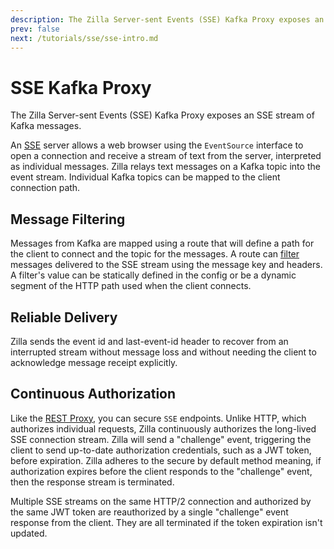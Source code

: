 ```yaml
---
description: The Zilla Server-sent Events (SSE) Kafka Proxy exposes an SSE stream of Kafka messages.
prev: false
next: /tutorials/sse/sse-intro.md
---
```


# SSE Kafka Proxy

The Zilla Server-sent Events (SSE) Kafka Proxy exposes an SSE stream of Kafka messages.

An [SSE](https://html.spec.whatwg.org/multipage/server-sent-events.html) server allows a web browser using the `EventSource` interface to open a connection and receive a stream of text from the server, interpreted as individual messages. Zilla relays text messages on a Kafka topic into the event stream. Individual Kafka topics can be mapped to the client connection path.

## Message Filtering

Messages from Kafka are mapped using a route that will define a path for the client to connect and the topic for the messages. A route can [filter](../../reference/config/bindings/binding-sse-kafka.md#routes-with) messages delivered to the SSE stream using the message key and headers. A filter's value can be statically defined in the config or be a dynamic segment of the HTTP path used when the client connects.

## Reliable Delivery

Zilla sends the event id and last-event-id header to recover from an interrupted stream without message loss and without needing the client to acknowledge message receipt explicitly.

## Continuous Authorization

Like the [REST Proxy](./rest-proxy.md), you can secure `SSE` endpoints. Unlike HTTP, which authorizes individual requests, Zilla continuously authorizes the long-lived SSE connection stream. Zilla will send a "challenge" event, triggering the client to send up-to-date authorization credentials, such as a JWT token, before expiration. Zilla adheres to the secure by default method meaning, if authorization expires before the client responds to the "challenge" event, then the response stream is terminated.

Multiple SSE streams on the same HTTP/2 connection and authorized by the same JWT token are reauthorized by a single "challenge" event response from the client. They are all terminated if the token expiration isn't updated.
